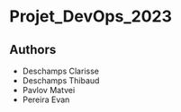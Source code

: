 # Projet_DevOps_2023

## Authors
* Deschamps Clarisse
* Deschamps Thibaud
* Pavlov Matvei
* Pereira Evan